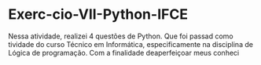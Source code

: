 # Exerc-cio-VII-Python-IFCE
Nessa atividade, realizei 4 questões de Python. Que foi passad como tividade do curso Técnico em Informática, especificamente na disciplina de Lógica de programação. Com a finalidade deaperfeiçoar meus conheci
